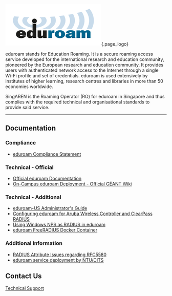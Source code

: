 <!-- TITLE: eduroam -->
<!-- SUBTITLE: World Wide Education Roaming for Research & Education -->

![Eduroam 200 Pix](https://raw.githubusercontent.com/SingAREN/wiki/master/uploads/images/eduroam_trans_300pix.png "Eduroam 200 Pix"){.page_logo}

eduroam stands for Education Roaming. It is a secure roaming access service developed for the international research and education community, pioneered by the European research and education community. It provides users with authenticated network access to the Internet through a single Wi-Fi profile and set of credentials. eduroam is used extensively by institutes of higher learning, research centres and libraries in more than 50 economies worldwide. 

SingAREN is the Roaming Operator (RO) for eduroam in Singapore and thus complies with the required technical and organisational standards to provide said service. 

---
## Documentation

### Compliance
* [eduroam Compliance Statement](https://www.eduroam.org/wp-content/uploads/2016/05/eduroam_Compliance_Statement_v1_0.pdf)

### Technical - Official 
* [Official eduroam Documentation](https://www.eduroam.org/support/eduroam-documentation/)
* [On-Campus eduroam Deployment - Official GÉANT Wiki](https://wiki.geant.org/display/H2eduroam/How+to+deploy+eduroam+on-site+or+on+campus)

### Technical - Additional 
* [eduroam-US Administrator's Guide](https://www.eduroam.us/admin_guide)
* [Configuring eduroam for Aruba Wireless Controller and ClearPass RADIUS](https://services.geant.net/sites/cbp/Knowledge_Base/Wireless/Documents/cbp-79_guide_to_configuring_eduroam_using_the_aruba_wireless_controller_and_clearpass.pdf)
* [Using Windows NPS as RADIUS in eduroam](https://www.uninett.no/sites/default/files/imce/cbp-13_using-windows-nps-as-radius-in-eduroam_final.pdf)
* [eduroam FreeRADIUS Docker Container](https://github.com/spgreen/eduroam-freeradius-docker)

### Additional Information 
* [RADIUS Attribute Issues regarding RFC5580](http://www.eduroam.org/downloads/docs/advisory/eduroamOT-admin-advisory-004.pdf)
* [eduroam service deployment by NTU/CITS](http://www.singaren.net.sg/library/newsroom/NTU-Eduroam.pdf)

## Contact Us
[Technical Support](mailto://technical-support@singaren.net.sg)
